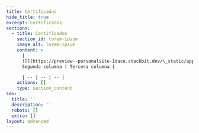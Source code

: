 ```yaml
---
title: Certificados
hide_title: true
excerpt: Certificados
sections:
  - title: Certificados
    section_id: lorem-ipsum
    image_alt: lorem-ipsum
    content: >
      | 
      ![](https://preview--personalsite-1dace.stackbit.dev/\_static/app-assets/images/como-cerrar-negocios_badge-418508a5-1c9c-466e-84de-d0dae28b4891-20725dc0.webp)|
      Segunda columna | Tercera columna |

      | -- | -- | -- |
    actions: []
    type: section_content
seo:
  title: ''
  description: ''
  robots: []
  extra: []
layout: advanced
---
```

